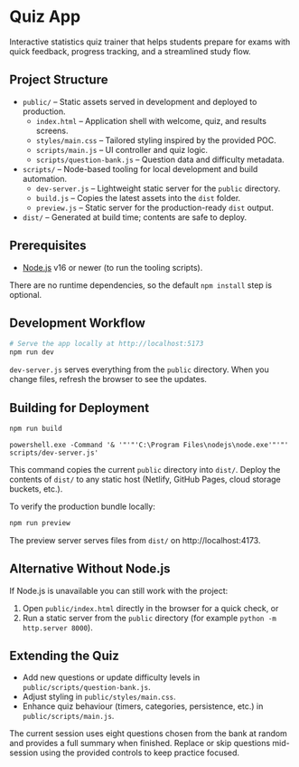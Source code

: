 # Quiz App

Interactive statistics quiz trainer that helps students prepare for exams with quick feedback, progress tracking, and a streamlined study flow.

## Project Structure

- `public/` – Static assets served in development and deployed to production.
  - `index.html` – Application shell with welcome, quiz, and results screens.
  - `styles/main.css` – Tailored styling inspired by the provided POC.
  - `scripts/main.js` – UI controller and quiz logic.
  - `scripts/question-bank.js` – Question data and difficulty metadata.
- `scripts/` – Node-based tooling for local development and build automation.
  - `dev-server.js` – Lightweight static server for the `public` directory.
  - `build.js` – Copies the latest assets into the `dist` folder.
  - `preview.js` – Static server for the production-ready `dist` output.
- `dist/` – Generated at build time; contents are safe to deploy.

## Prerequisites

- [Node.js](https://nodejs.org/) v16 or newer (to run the tooling scripts).

There are no runtime dependencies, so the default `npm install` step is optional.

## Development Workflow

```bash
# Serve the app locally at http://localhost:5173
npm run dev
```

`dev-server.js` serves everything from the `public` directory. When you change files, refresh the browser to see the updates.

## Building for Deployment

```bash
npm run build
```
```
powershell.exe -Command '& '"'"'C:\Program Files\nodejs\node.exe'"'"' scripts/dev-server.js'
```

This command copies the current `public` directory into `dist/`. Deploy the contents of `dist/` to any static host (Netlify, GitHub Pages, cloud storage buckets, etc.).

To verify the production bundle locally:

```bash
npm run preview
```

The preview server serves files from `dist/` on http://localhost:4173.

## Alternative Without Node.js

If Node.js is unavailable you can still work with the project:

1. Open `public/index.html` directly in the browser for a quick check, or  
2. Run a static server from the `public` directory (for example `python -m http.server 8000`).

## Extending the Quiz

- Add new questions or update difficulty levels in `public/scripts/question-bank.js`.
- Adjust styling in `public/styles/main.css`.
- Enhance quiz behaviour (timers, categories, persistence, etc.) in `public/scripts/main.js`.

The current session uses eight questions chosen from the bank at random and provides a full summary when finished. Replace or skip questions mid-session using the provided controls to keep practice focused.

